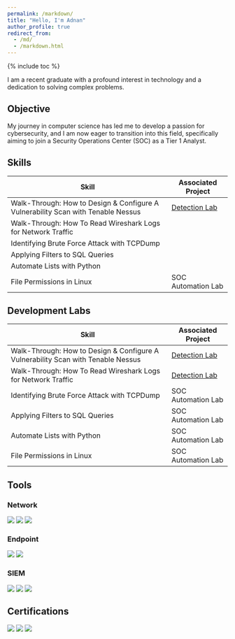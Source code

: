 ```yaml
---
permalink: /markdown/
title: "Hello, I'm Adnan"
author_profile: true
redirect_from: 
  - /md/
  - /markdown.html
---
```


{% include toc %}

I am a recent graduate with a profound interest in technology and a dedication to solving complex problems.

## Objective

My journey in computer science has led me to develop a passion for cybersecurity, and I am now eager to transition into this field, specifically aiming to join a Security Operations Center (SOC) as a Tier 1 Analyst.

## Skills

| Skill                                         | Associated Project         |
|-----------------------------------------------|----------------------------|
| Walk-Through: How to Design & Configure A Vulnerability Scan with Tenable Nessus         | <a href="https://google.com">Detection Lab</a>|
| Walk-Through: How To Read Wireshark Logs for Network Traffic | |
| Identifying Brute Force Attack with TCPDump        | |
| Applying Filters to SQL Queries     ||
| Automate Lists with Python                  ||
| File Permissions in Linux | SOC Automation Lab|

## Development Labs


| Skill                                         | Associated Project         |
|-----------------------------------------------|----------------------------|
| Walk-Through: How to Design & Configure A Vulnerability Scan with Tenable Nessus         | <a href="https://google.com">Detection Lab</a>|
| Walk-Through: How To Read Wireshark Logs for Network Traffic | <a href="https://google.com">Detection Lab</a>|
| Identifying Brute Force Attack with TCPDump        | SOC Automation Lab|
| Applying Filters to SQL Queries     | SOC Automation Lab|
| Automate Lists with Python                  | SOC Automation Lab|
| File Permissions in Linux | SOC Automation Lab|

## Tools

### Network
<div>
    <img src="https://img.shields.io/badge/-Wireshark-1679A7?&style=for-the-badge&logo=Wireshark&logoColor=white" />
    <img src="https://img.shields.io/badge/-Suricata-EF3B2D?&style=for-the-badge&logo=Suricata&logoColor=white" />
    <img src="https://img.shields.io/badge/-Zeek-777BB4?&style=for-the-badge&logo=Zeek&logoColor=white" />
</div>

### Endpoint
<div>
    <img src="https://img.shields.io/badge/-Microsoft_Defender_for_Endpoint-00A4EF?&style=for-the-badge&logo=Microsoft&logoColor=white" />
    <img src="https://img.shields.io/badge/-Velociraptor-4B275F?&style=for-the-badge&logo=Velociraptor&logoColor=white" />
</div>

### SIEM
<div>
    <img src="https://img.shields.io/badge/-Microsoft_Sentinel-0078D4?&style=for-the-badge&logo=Microsoft&logoColor=white" />
    <img src="https://img.shields.io/badge/-Splunk-000000?&style=for-the-badge&logo=Splunk&logoColor=white" />
    <img src="https://img.shields.io/badge/-Elastic-005571?&style=for-the-badge&logo=Elastic&logoColor=white" />
</div>

## Certifications
<div>
<img src="https://img.shields.io/badge/-Security%2B-FF0000?&style=for-the-badge&logo=CompTIA&logoColor=white" />
<img src="https://img.shields.io/badge/-Splunk_Power_User-000000?style=for-the-badge&logo=splunk&logoColor=white" />
<img src="https://img.shields.io/badge/-ISC2_CC-006B5E?style=for-the-badge&logo=ISC2&logoColor=white" />
</div>

